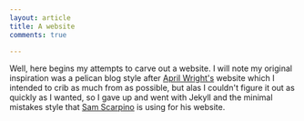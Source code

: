 ```yaml
---
layout: article
title: A website
comments: true

---
```

Well, here begins my attempts to carve out a website. I will note my original inspiration was a pelican blog style after [April Wright's](      http://wrightaprilm.github.io/) website which I intended to crib as much from as possible, but alas I couldn't figure it out as quickly as I wanted, so I gave up and went with Jekyll and the minimal mistakes style that [Sam Scarpino](http://scarpino.github.io/) is using for his website. 

